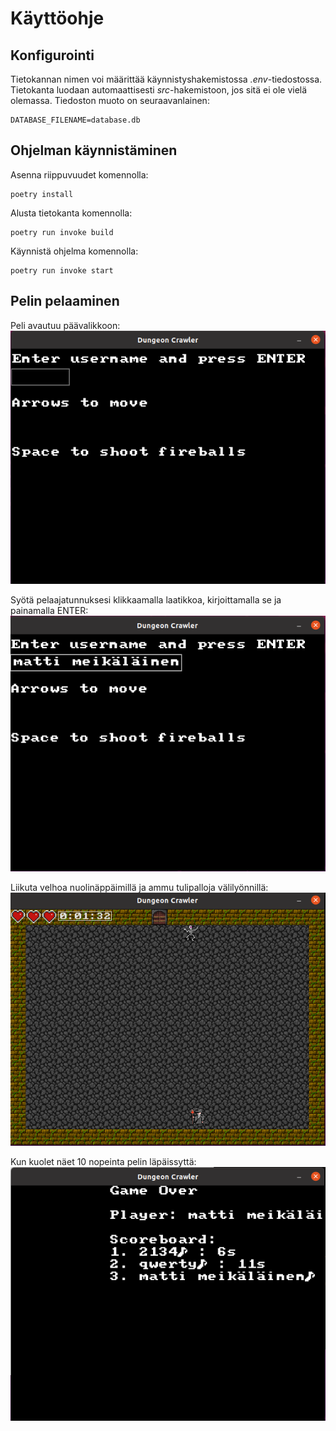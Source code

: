 # Käyttöohje

## Konfigurointi
Tietokannan nimen voi määrittää käynnistyshakemistossa *.env*-tiedostossa.
Tietokanta luodaan automaattisesti *src*-hakemistoon, jos sitä ei ole vielä olemassa.
Tiedoston muoto on seuraavanlainen:
```
DATABASE_FILENAME=database.db
```
## Ohjelman käynnistäminen
Asenna riippuvuudet komennolla:
```
poetry install
```

Alusta tietokanta komennolla:
```
poetry run invoke build
```

Käynnistä ohjelma komennolla:
```
poetry run invoke start
```

## Pelin pelaaminen
Peli avautuu päävalikkoon:
![Päävalikko](./kuvat/paavalikko.png)

Syötä pelaajatunnuksesi klikkaamalla laatikkoa, kirjoittamalla se ja painamalla ENTER:
![Pelaajatunnus](./kuvat/pelaajatunnus.png)

Liikuta velhoa nuolinäppäimillä ja ammu tulipalloja välilyönnillä:
![Peli](./kuvat/game.png)

Kun kuolet näet 10 nopeinta pelin läpäissyttä:
![GameOver](./kuvat/gameover.png)
